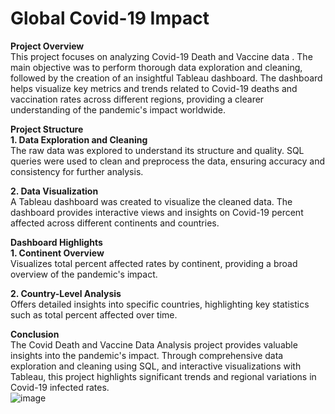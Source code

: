 # Global Covid-19 Impact 

**Project Overview**<br>
This project focuses on analyzing Covid-19 Death and Vaccine data . The main objective was to perform thorough data exploration and cleaning, followed by the creation of an insightful Tableau dashboard. The dashboard helps visualize key metrics and trends related to Covid-19 deaths and vaccination rates across different regions, providing a clearer understanding of the pandemic's impact worldwide.<br>

**Project Structure**<br>
**1. Data Exploration and Cleaning**<br>
The raw data was explored to understand its structure and quality. SQL queries were used to clean and preprocess the data, ensuring accuracy and consistency for further analysis.<br>

**2. Data Visualization**<br>
A Tableau dashboard was created to visualize the cleaned data. The dashboard provides interactive views and insights on Covid-19 percent affected across different continents and countries.<br>

**Dashboard Highlights**<br>
**1. Continent Overview**<br>
 Visualizes total percent affected rates by continent, providing a broad overview of the pandemic's impact.<br>

**2. Country-Level Analysis** <br>
Offers detailed insights into specific countries, highlighting key statistics such as total percent affected over time.<br>

**Conclusion**<br>
The Covid Death and Vaccine Data Analysis project provides valuable insights into the pandemic's impact. Through comprehensive data exploration and cleaning using SQL, and interactive visualizations with Tableau, this project highlights significant trends and regional variations in Covid-19 infected rates.<br>
![image](https://github.com/NikitaPPatil/Global-Covid-19-Impact-Dashboard/blob/main/Dashboard.png)
